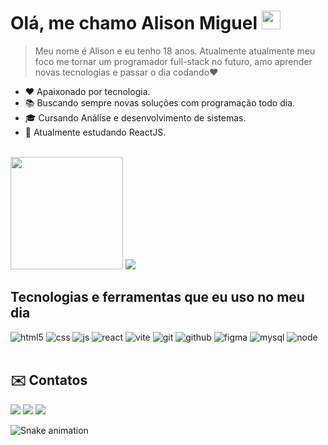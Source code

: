 <h1 align="left"> Olá, me chamo Alison Miguel <img src="https://raw.githubusercontent.com/kaueMarques/kaueMarques/master/hi.gif" height="30px"></h1>


  <blockquote>Meu nome é Alison e eu tenho 18 anos. Atualmente atualmente meu foco me tornar um programador full-stack no futuro, amo aprender novas tecnologias e passar o dia codando❤️ </blockquote>
 
* ❤️ Apaixonado por tecnologia.
* 📚 Buscando sempre novas soluções com programação todo dia.
* 🎓 Cursando Análise e desenvolvimento de sistemas.
* 🌱 Atualmente estudando ReactJS.
<br/><br/>
<div>
  <img height="180em" src="https://github-readme-stats.vercel.app/api?username=Alis0nBR&count_private=true&show_icons=true&theme=tokyonight"/>
  <img heigt="180em" src="https://github-readme-stats.vercel.app/api/top-langs/?username=Alis0nBR&layout=compact&theme=tokyonight"/>  
</div>



## Tecnologias e ferramentas que eu uso no meu dia

<div style="display: inline_block" >
  <img  alt="html5" src="https://img.shields.io/badge/HTML5-E34F26?style=for-the-badge&logo=html5&logoColor=white" />
  <img  alt="css" src="https://img.shields.io/badge/CSS3-1572B6?style=for-the-badge&logo=css3&logoColor=white" />
  <img  alt="js" src="https://img.shields.io/badge/JavaScript-F7DF1E?style=for-the-badge&logo=javascript&logoColor=black" />
  <img  alt="react" src="https://img.shields.io/badge/React-414141?style=for-the-badge&logo=react&logoColor=61DAFB" />
  <img alt="vite" src="https://img.shields.io/badge/Java-ED8B00?style=for-the-badge&logo=openjdk&logoColor=white" />
  <img  alt="git" src="https://img.shields.io/badge/Git-F05032?style=for-the-badge&logo=git&logoColor=white" />
  <img  alt="github" src="https://img.shields.io/badge/GitHub-0D1117?style=for-the-badge&logo=github&logoColor=white" />
  <img  alt="figma" src="https://img.shields.io/badge/Figma-2C2C2C?style=for-the-badge&logo=figma&logoColor=white" /> 
  <img  alt="mysql" src="https://img.shields.io/badge/MySQL-00000F?style=for-the-badge&logo=mysql&logoColor=white" />
  <img  alt="node" src="https://img.shields.io/badge/Node.js-43853D?style=for-the-badge&logo=node.js&logoColor=white" />
  
  
</div><br/>


## ✉️ Contatos 

<a href = "https://mail.google.com/mail/u/0/?fs=1&to=Alisonmiguel158@gmail.com&tf=cm"><img src="https://img.shields.io/badge/-Gmail-%23333?style=for-the-badge&logo=gmail&logoColor=white" target="_blank"></a>
<a href="https://www.linkedin.com/in/alison-miguel-36382a1b9/" target="_blank"><img src="https://img.shields.io/badge/-LinkedIn-%230077B5?style=for-the-badge&logo=linkedin&logoColor=white" target="_blank"></a>
<a href="https://alisonmigueldev.netlify.app/" target="_blank"><img src="https://img.shields.io/badge/-Portfolio-202024?style=for-the-badge&logo=Color=white" target="_blank"></a>

![Snake animation](https://github.com/Alis0nBR/Alis0nBR/blob/output/github-contribution-grid-snake.svg)

